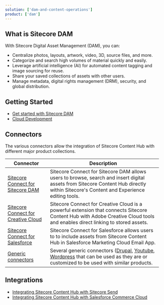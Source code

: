 ```yaml
---
solution: ['dam-and-content-operations']
product: ['dam']
---
```


## What is Sitecore DAM

With Sitecore Digital Asset Management (DAM), you can:

- Centralize photos, layouts, artwork, video, 3D, source files, and more.
- Categorize and search high volumes of material quickly and easily.
- Leverage artificial intelligence (AI) for automated content tagging and image sourcing for reuse.
- Share your saved collections of assets with other users.
- Manage metadata, digital rights management (DRM), security, and global distribution.

## Getting Started

- [Get started with Sitecore DAM](https://doc.sitecore.com/ch/en/users/latest/content-hub/digital-assets.html)
- [Cloud Development](https://doc.sitecore.com/ch/en/developers/latest/cloud-dev/index-en.html)

## Connectors

The various connectors allow the integration of Sitecore Content Hub with different major product collections.

| Connector                                                                                                                                                            | Description                                                                                                                                                                                                                                                                                                                                                                                          |
| -------------------------------------------------------------------------------------------------------------------------------------------------------------------- | ---------------------------------------------------------------------------------------------------------------------------------------------------------------------------------------------------------------------------------------------------------------------------------------------------------------------------------------------------------------------------------------------------- |
| [Sitecore Connect for Sitecore DAM](https://doc.sitecore.com/xp/en/developers/connect-for-ch/50/connect-for-content-hub/sitecore-connect-for-content-hub---dam.html) | Sitecore Connect for Sitecore DAM allows users to browse, search and insert digital assets from Sitecore Content Hub directly within Sitecore's Content and Experience editing tools.                                                                                                                                                                                                                |
| [Sitecore Connect for Creative Cloud](https://doc.sitecore.com/ch/en/users/latest/content-hub/cloud-introduction.html)                                               | Sitecore Connect for Creative Cloud is a powerful extension that connects Sitecore Content Hub with Adobe Creative Cloud tools and enables direct linking to stored assets.                                                                                                                                                                                                                          |
| [Sitecore Connect for Salesforce](https://doc.sitecore.com/ch/en/users/latest/content-hub/cloud-overview.html)                                                       | Sitecore Connect for Salesforce allows users to to include assets from Sitecore Content Hub in Salesforce Marketing Cloud Email App.                                                                                                                                                                                                                                                                 |
| [Generic connectors](https://doc.sitecore.com/ch/en/developers/latest/cloud-dev/connectors.html)                                                                     | Several generic connectors ([Drupal](https://doc.sitecore.com/ch/en/developers/latest/cloud-dev/drupal_connector.html), [Youtube](https://doc.sitecore.com/ch/en/developers/latest/cloud-dev/youtube-integration.html), [Wordpress](https://doc.sitecore.com/ch/en/developers/latest/cloud-dev/connector-overview.html) that can be used as they are or customized to be used with similar products. |

## Integrations

- [Integrating Sitecore Content Hub with Sitecore Send](/learn/integrations/send-ch)
- [Integrating Sitecore Content Hub with Salesforce Commerce Cloud](https://doc.sitecore.com/ch/en/developers/latest/cloud-dev/salesforce-commerce-connector.html)

